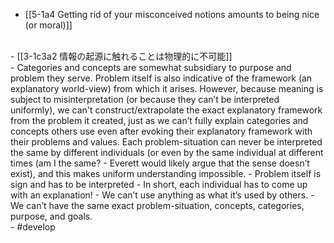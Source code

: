 - [[5-1a4 Getting rid of your misconceived notions amounts to being nice (or moral)]]
<br>
- [[3-1c3a2 情報の起源に触れることは物理的に不可能]]
<br>
- Categories and concepts are somewhat subsidiary to purpose and problem they serve. Problem itself is also indicative of the framework (an explanatory world-view) from which it arises. However, because meaning is subject to misinterpretation (or because they can’t be interpreted uniformly), we can't construct/extrapolate the exact explanatory framework from the problem it created, just as we can’t fully explain categories and concepts others use even after evoking their explanatory framework with their problems and values. Each problem-situation can never be interpreted the same by different individuals (or even by the same individual at different times (am I the same? - Everett would likely argue that the sense doesn’t exist), and this makes uniform understanding impossible.
    - Problem itself is sign and has to be interpreted
    - In short, each individual has to come up with an explanation!
    - We can’t use anything as what it’s used by others.
        - We can’t have the same exact problem-situation, concepts, categories, purpose, and goals.
<br>
- #develop
